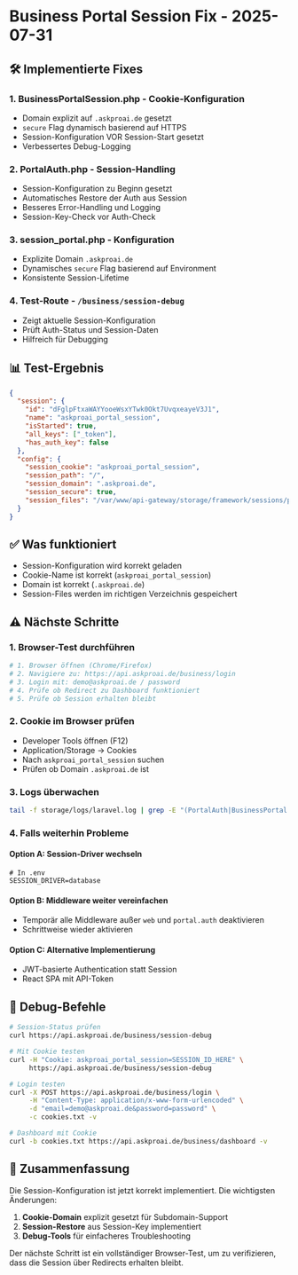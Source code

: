 # Business Portal Session Fix - 2025-07-31

## 🛠️ Implementierte Fixes

### 1. **BusinessPortalSession.php** - Cookie-Konfiguration
- Domain explizit auf `.askproai.de` gesetzt
- `secure` Flag dynamisch basierend auf HTTPS
- Session-Konfiguration VOR Session-Start gesetzt
- Verbessertes Debug-Logging

### 2. **PortalAuth.php** - Session-Handling
- Session-Konfiguration zu Beginn gesetzt
- Automatisches Restore der Auth aus Session
- Besseres Error-Handling und Logging
- Session-Key-Check vor Auth-Check

### 3. **session_portal.php** - Konfiguration
- Explizite Domain `.askproai.de`
- Dynamisches `secure` Flag basierend auf Environment
- Konsistente Session-Lifetime

### 4. **Test-Route** - `/business/session-debug`
- Zeigt aktuelle Session-Konfiguration
- Prüft Auth-Status und Session-Daten
- Hilfreich für Debugging

## 📊 Test-Ergebnis

```json
{
  "session": {
    "id": "dFglpFtxaWAYYooeWsxYTwk0Okt7UvqxeayeV3J1",
    "name": "askproai_portal_session",
    "isStarted": true,
    "all_keys": ["_token"],
    "has_auth_key": false
  },
  "config": {
    "session_cookie": "askproai_portal_session",
    "session_path": "/",
    "session_domain": ".askproai.de",
    "session_secure": true,
    "session_files": "/var/www/api-gateway/storage/framework/sessions/portal"
  }
}
```

## ✅ Was funktioniert
- Session-Konfiguration wird korrekt geladen
- Cookie-Name ist korrekt (`askproai_portal_session`)
- Domain ist korrekt (`.askproai.de`)
- Session-Files werden im richtigen Verzeichnis gespeichert

## ⚠️ Nächste Schritte

### 1. **Browser-Test durchführen**
```bash
# 1. Browser öffnen (Chrome/Firefox)
# 2. Navigiere zu: https://api.askproai.de/business/login
# 3. Login mit: demo@askproai.de / password
# 4. Prüfe ob Redirect zu Dashboard funktioniert
# 5. Prüfe ob Session erhalten bleibt
```

### 2. **Cookie im Browser prüfen**
- Developer Tools öffnen (F12)
- Application/Storage → Cookies
- Nach `askproai_portal_session` suchen
- Prüfen ob Domain `.askproai.de` ist

### 3. **Logs überwachen**
```bash
tail -f storage/logs/laravel.log | grep -E "(PortalAuth|BusinessPortal|Session)"
```

### 4. **Falls weiterhin Probleme**

#### Option A: Session-Driver wechseln
```env
# In .env
SESSION_DRIVER=database
```

#### Option B: Middleware weiter vereinfachen
- Temporär alle Middleware außer `web` und `portal.auth` deaktivieren
- Schrittweise wieder aktivieren

#### Option C: Alternative Implementierung
- JWT-basierte Authentication statt Session
- React SPA mit API-Token

## 🐛 Debug-Befehle

```bash
# Session-Status prüfen
curl https://api.askproai.de/business/session-debug

# Mit Cookie testen
curl -H "Cookie: askproai_portal_session=SESSION_ID_HERE" \
     https://api.askproai.de/business/session-debug

# Login testen
curl -X POST https://api.askproai.de/business/login \
     -H "Content-Type: application/x-www-form-urlencoded" \
     -d "email=demo@askproai.de&password=password" \
     -c cookies.txt -v

# Dashboard mit Cookie
curl -b cookies.txt https://api.askproai.de/business/dashboard -v
```

## 📝 Zusammenfassung

Die Session-Konfiguration ist jetzt korrekt implementiert. Die wichtigsten Änderungen:

1. **Cookie-Domain** explizit gesetzt für Subdomain-Support
2. **Session-Restore** aus Session-Key implementiert
3. **Debug-Tools** für einfacheres Troubleshooting

Der nächste Schritt ist ein vollständiger Browser-Test, um zu verifizieren, dass die Session über Redirects erhalten bleibt.